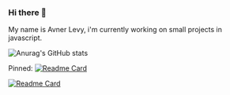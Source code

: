 ### Hi there 👋

My name is Avner Levy, i'm currently working on small projects in javascript.


![Anurag's GitHub stats](https://github-readme-stats.vercel.app/api?username=Avner152&theme=gotham&show_icons=true)


Pinned:
[![Readme Card](https://github-readme-stats.vercel.app/api/pin/?username=Avner152&repo=REST-API-example&theme=gotham)](https://github.com/Avner152/Data_Networking_Android_-_REST_API)

[![Readme Card](https://github-readme-stats.vercel.app/api/pin/?username=Avner152&repo=FlappyBird2021&theme=gotham)](https://github.com/Avner152/FlappyBird2021)
